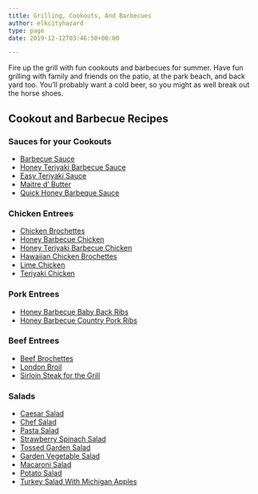 ```yaml
---
title: Grilling, Cookouts, And Barbecues
author: elkcityhazard
type: page
date: 2019-12-12T03:46:50+00:00

---
```

Fire up the grill with fun cookouts and barbecues for summer. Have fun grilling with family and friends on the patio, at the park beach, and back yard too. You&#8217;ll probably want a cold beer, so you might as well break out the horse shoes.

## Cookout and Barbecue Recipes

### Sauces for your Cookouts

  * [Barbecue Sauce][1]
  * [Honey Teriyaki Barbecue Sauce][2]
  * [Easy Teriyaki Sauce][3]
  * [Maitre d&#8217; Butter][4]
  * [Quick Honey Barbeque Sauce][5]

### Chicken Entrees

  * [Chicken Brochettes][6]
  * [Honey Barbecue Chicken][7]
  * [Honey Teriyaki Barbecue Chicken][8]
  * [Hawaiian Chicken Brochettes][9]
  * [Lime Chicken][10]
  * [Teriyaki Chicken][11]

### Pork Entrees

  * [Honey Barbecue Baby Back Ribs][12]
  * [Honey Barbecue Country Pork Ribs][13]

### Beef Entrees

  * [Beef Brochettes][14]
  * [London Broil][15]
  * [Sirloin Steak for the Grill][16]

### Salads

  * [Caesar Salad][17]
  * [Chef Salad][18]
  * [Pasta Salad][19]
  * [Strawberry Spinach Salad][20]
  * [Tossed Garden Salad][21]
  * [Garden Vegetable Salad][22]
  * [Macaroni Salad][23]
  * [Potato Salad][24]
  * [Turkey Salad With Michigan Apples][25]

 [1]: /wordpress/index.php/appetizers/homemade-barbecue-sauce-recipe-with-red-wine/
 [2]: /wordpress/index.php/chef-franks-seasoning-recipes/honey-teriyaki-barbecue-sauce/
 [3]: /wordpress/index.php/grilling-cookouts-and-barbecues/easy-teriyaki-sauce-recipe/
 [4]: /wordpress/index.php/grilling-cookouts-and-barbecues/maitre-d-butter/
 [5]: /wordpress/index.php/chef-franks-seasoning-recipes/vegetarian-honey-barbecue-sauce/
 [6]: /wordpress/index.php/grilling-cookouts-and-barbecues/chicken-brochettes-recipe/
 [7]: /wordpress/index.php/grilling-cookouts-and-barbecues/honey-barbecue-chicken-recipe/
 [8]: /wordpress/index.php/grilling-cookouts-and-barbecues/honey-barbecue-teriyaki-chicken/
 [9]: /wordpress/index.php/grilling-cookouts-and-barbecues/hawaiian-chicken-brochettes-recipe/
 [10]: /wordpress/index.php/chef-franks-seasoning-recipes/simple-lime-chicken-entree/
 [11]: /wordpress/index.php/chef-franks-seasoning-recipes/delicious-homemade-teriyaki-chicken/
 [12]: /wordpress/index.php/chef-franks-seasoning-recipes/honey-barbecued-baby-back-ribs/
 [13]: /wordpress/index.php/chef-franks-seasoning-recipes/honey-barbecue-country-ribs/
 [14]: /wordpress/index.php/grilling-cookouts-and-barbecues/beef-brochettes-recipe/
 [15]: /wordpress/index.php/grilling-cookouts-and-barbecues/london-broil-recipe/
 [16]: /wordpress/index.php/grilling-cookouts-and-barbecues/grilled-sirloin-steak-recipe/
 [17]: /wordpress/index.php/grilling-cookouts-and-barbecues/easy-caesar-salad-recipe/
 [18]: /wordpress/index.php/grilling-cookouts-and-barbecues/chef-salad-recipe-with-vegetables-eggs-cheese-meat/
 [19]: /wordpress/index.php/grilling-cookouts-and-barbecues/pasta-salad-recipe-with-fresh-garden-vegetables/
 [20]: /wordpress/index.php/grilling-cookouts-and-barbecues/strawberry-spinach-salad-recipe/
 [21]: /wordpress/index.php/grilling-cookouts-and-barbecues/tossed-garden-salad-recipe/
 [22]: /wordpress/index.php/grilling-cookouts-and-barbecues/garden-vegetable-salad-recipe/
 [23]: /wordpress/index.php/grilling-cookouts-and-barbecues/easy-macaroni-salad-recipe/
 [24]: /wordpress/index.php/grilling-cookouts-and-barbecues/red-potato-salad-recipe/
 [25]: /wordpress/index.php/grilling-cookouts-and-barbecues/turkey-salad-with-michigan-apples/